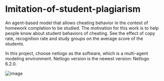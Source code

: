 # Imitation-of-student-plagiarism

An agent-based model that allows cheating behavior in the context of homework completion to be studied.
The motivation for this work is to help people know about student behaviors of cheating. See the effect of copy rate, recognition rate and study groups on the average score of the students.


In this project, choose netlogo as the software, which is a multi-agent modeling environment. Netlogo version is the newest version: Netlogo 6.2.0. 

![image](https://user-images.githubusercontent.com/89494808/144720295-dec354a1-9f99-41c0-a5f7-b8b8d238f08f.png)

